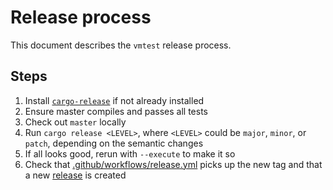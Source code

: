# Release process

This document describes the `vmtest` release process.

## Steps

1. Install [`cargo-release`][0] if not already installed
1. Ensure master compiles and passes all tests
1. Check out `master` locally
1. Run `cargo release <LEVEL>`, where `<LEVEL>` could be `major`, `minor`, or
   `patch`, depending on the semantic changes
1. If all looks good, rerun with `--execute` to make it so
1. Check that [.github/workflows/release.yml][1] picks up the new tag and that
   a new [release][2] is created

[0]: https://github.com/crate-ci/cargo-release
[1]: ../.github/workflows/release.yml
[2]: https://github.com/danobi/vmtest/releases
